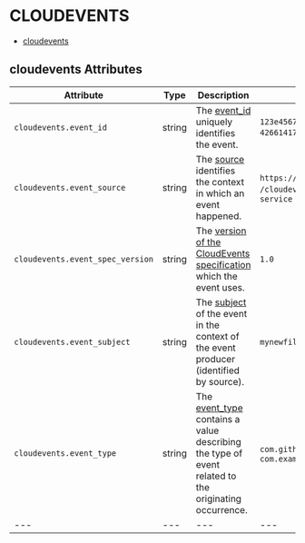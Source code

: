 
<!--- Hugo front matter used to generate the website version of this page:
--->

# CLOUDEVENTS

- [cloudevents](#cloudevents)


## cloudevents Attributes

| Attribute  | Type | Description  | Examples  | Stability |
|---|---|---|---|---|
| `cloudevents.event_id` | string | The [event_id](https://github.com/cloudevents/spec/blob/v1.0.2/cloudevents/spec.md#id) uniquely identifies the event.  | `123e4567-e89b-12d3-a456-426614174000`; `0001` | ![Experimental](https://img.shields.io/badge/-experimental-blue) |
| `cloudevents.event_source` | string | The [source](https://github.com/cloudevents/spec/blob/v1.0.2/cloudevents/spec.md#source-1) identifies the context in which an event happened.  | `https://github.com/cloudevents`; `/cloudevents/spec/pull/123`; `my-service` | ![Experimental](https://img.shields.io/badge/-experimental-blue) |
| `cloudevents.event_spec_version` | string | The [version of the CloudEvents specification](https://github.com/cloudevents/spec/blob/v1.0.2/cloudevents/spec.md#specversion) which the event uses.  | `1.0` | ![Experimental](https://img.shields.io/badge/-experimental-blue) |
| `cloudevents.event_subject` | string | The [subject](https://github.com/cloudevents/spec/blob/v1.0.2/cloudevents/spec.md#subject) of the event in the context of the event producer (identified by source).  | `mynewfile.jpg` | ![Experimental](https://img.shields.io/badge/-experimental-blue) |
| `cloudevents.event_type` | string | The [event_type](https://github.com/cloudevents/spec/blob/v1.0.2/cloudevents/spec.md#type) contains a value describing the type of event related to the originating occurrence.  | `com.github.pull_request.opened`; `com.example.object.deleted.v2` | ![Experimental](https://img.shields.io/badge/-experimental-blue) |
|---|---|---|---|---|


